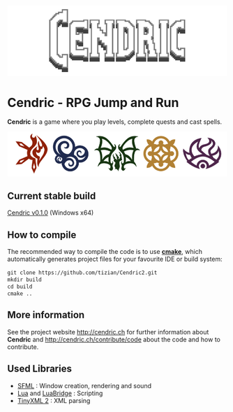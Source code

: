 ![cendric logo](images/title.png)
# Cendric - RPG Jump and Run

**Cendric** is a game where you play levels, complete quests and cast spells.

![cendric icons](images/icons.png)

## Current stable build

[Cendric v0.1.0](https://github.com/tizian/Cendric2/releases/download/v0.1.0/cendric_v0.1.0.zip) (Windows x64)

## How to compile

The recommended way to compile the code is to use [**cmake**](https://cmake.org/), which automatically generates project files for your favourite IDE or build system:
```
git clone https://github.com/tizian/Cendric2.git
mkdir build
cd build
cmake ..
```

## More information
See the project website http://cendric.ch for further information about **Cendric** and http://cendric.ch/contribute/code about the code and how to contribute.

## Used Libraries

* [SFML](http://www.sfml-dev.org/) : Window creation, rendering and sound
* [Lua](http://www.lua.org/work/) and [LuaBridge](https://github.com/vinniefalco/LuaBridge) : Scripting
* [TinyXML 2](http://www.grinninglizard.com/tinyxml2/index.html) : XML parsing

